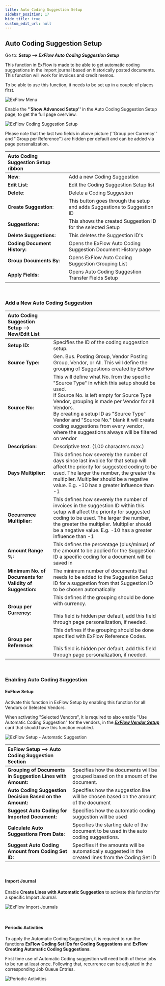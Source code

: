 ```yaml
---
title: Auto Coding Suggestion Setup
sidebar_position: 17
hide_title: true
custom_edit_url: null
---
```

## Auto Coding Suggestion Setup

Go to: ***Setup --> ExFlow Auto Coding Suggestion Setup***<br/>

This function in ExFlow is made to be able to get automatic coding suggestions in the import journal based on historically posted documents. This function will work for invoices and credit memos.

To be able to use this function, it needs to be set up in a couple of places first.

![ExFlow Menu](@site/static/img/media/exflow-meny-auto-coding-001.png)

Enable the **''Show Advanced Setup''** in the Auto Coding Suggestion Setup page, to get the full page overview. 

![ExFlow Coding Suggestion Setup](@site/static/img/media/coding-suggestion-setup-001.png)

Please note that the last two fields in above picture (''Group per Currency'' and ''Group per Reference'') are hidden per default and can be added via page personalization.

| Auto Coding Suggestion Setup ribbon     |	|
|:-|:-|
| **New**:    | Add a new Coding Suggestion
| **Edit List**:    | Edit the Coding Suggestion Setup list
| **Delete**:    | Delete a Coding Suggestion
| **Create Suggestion**:    | This button goes through the setup and adds Suggestions to Suggestion ID
| **Suggestions:**          | This shows the created Suggestion ID for the selected Setup
| **Delete Suggestions:**   | This deletes the Suggestion ID's
| **Coding Document History:**   | Opens the ExFlow Auto Coding Suggestion Document History page
| **Group Documents By:**   | Opens ExFlow Auto Coding Suggestion Grouping List
| **Apply Fields:**   | Opens Auto Coding Suggestion Transfer Fields Setup


<br/>

### Add a New Auto Coding Suggestion

| Auto Coding Suggestion Setup --> New/Edit List      |	|
|:-|:-|
| **Setup ID:**                                          |Specifies the ID of the coding suggestion setup.
| **Source Type:**                                          |Gen. Bus. Posting Group, Vendor Posting Group, Vendor, or All. This will define the grouping of Suggestions created by ExFlow
| **Source No:**                                            | This will define what No. from the specific "Source Type" in which this setup should be used. <br/>If Source No. is left empty for Source Type Vendor, grouping is made per Vendor for all Vendors.   <br/>By creating a setup ID as "Source Type" Vendor and "Source No." blank it will create coding suggestions from every vendor, where the suggestions always will be filtered on vendor
| **Description:**                                          | Descriptive text. (100 characters max.)
| **Days Multiplier:**                                      | This defines how severely the number of days since last invoice for that setup will affect the priority for suggested coding to be used. The larger the number, the greater the multiplier. Multiplier should be a negative value. E.g. -10 has a greater influence than -1
| **Occurrence Multiplier:**                                | This defines how severely the number of invoices in the suggestion ID within this setup will affect the priority for suggested coding to be used. The larger the number, the greater the multiplier. Multiplier should be a negative value. E.g. -10 has a greater influence than -1
| **Amount Range %:**                                       |This defines the percentage (plus/minus) of the amount to be applied for the Suggestion ID a specific coding for a document will be saved in
| **Minimum No. of Documents for Validity of Suggestion:**  | The minimum number of documents that needs to be added to the Suggestion Setup ID for a suggestion from that Suggestion ID to be chosen automatically
| **Group per Currency:**                                   | This defines if the grouping should be done with currency. <br/><br/> This field is hidden per default, add this field through page personalization, if needed.
| **Group per Reference**:                                  | This defines if the grouping should be done specified with ExFlow Reference Codes. <br/><br/> This field is hidden per default, add this field through page personalization, if needed.


<br/>

### Enabling Auto Coding Suggestion

#### ExFlow Setup

Activate this function in ExFlow Setup by enabling this function for all Vendors or Selected Vendors.

When activating "Selected Vendors", it is required to also enable "Use Automatic Coding Suggestion" for the vendors, in the [***ExFlow Vendor Setup***](https://docs.exflow.cloud/business-central/docs/user-manual/business-functionality/vendor-setup) card that should have this function enabled. 

![ExFlow Setup - Automatic Suggestion](@site/static/img/media/exflow-setup-automatic-suggestion-001.png)

| ExFlow Setup --> Auto Coding Suggestion Section     |	|
|:-|:-|
| **Grouping of Documents in Suggestion Lines with Amount:**    | Specifies how the documents will be grouped based on the amount of the document.
| **Auto Coding Suggestion Decision Based on the Amount:**           |Specifies how the suggestion line will be chosen based on the amount of the document
| **Suggest Auto Coding for Imported Document:**           | Specifies how the automatic coding suggestion will be used
| **Calculate Auto Suggestions From Date:**                          | Specifies the starting date of the document to be used in the auto coding suggestions.
| **Suggest Auto Coding Amount from Coding Set ID:**       | Specifies if the amounts will be automatically suggested in the created lines from the Coding Set ID

<br/>

#### Import Journal

Enable **Create Lines with Automatic Suggestion** to activate this function for a specific Import Journal.

![ExFlow Import Journals](@site/static/img/media/import-journals-008.png)

<br/>

#### Periodic Activities

To apply the Automatic Coding Suggestion, it is required to run the functions **ExFlow Coding Set IDs for Coding Suggestions** and **ExFlow Creating Automatic Coding Suggestions**. <br/>

First time use of Automatic Coding suggestion will need both of these jobs to be run at least once. Following that, recurrence can be adjusted in the corresponding Job Queue Entries.

![Periodic Activities](@site/static/img/media/exflow-menu-005-periodic-activities.png)

